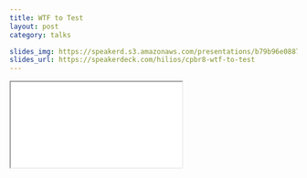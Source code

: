 ```yaml
---
title: WTF to Test
layout: post
category: talks

slides_img: https://speakerd.s3.amazonaws.com/presentations/b79b96e088780132bf9f32622c07cc4a/preview_slide_0.jpg
slides_url: https://speakerdeck.com/hilios/cpbr8-wtf-to-test
---
```

<iframe src="//speakerdeck.com/player/b79b96e088780132bf9f32622c07cc4a" allowfullscreen scrolling="no" allow="autoplay; encrypted-media"></iframe>
<!--more-->
